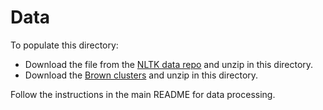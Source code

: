# Data

To populate this directory:

* Download the file from the [NLTK data repo](https://github.com/nltk/nltk_data/blob/gh-pages/packages/corpora/treebank.zip) and unzip in this directory.
* Download the [Brown clusters](http://people.csail.mit.edu/maestro/papers/bllip-clusters.gz) and unzip in this directory.

Follow the instructions in the main README for data processing.
